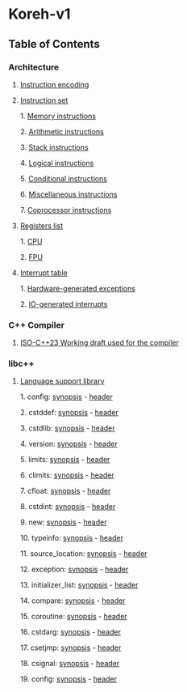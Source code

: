 # Koreh-v1
## Table of Contents
### Architecture
1. [Instruction encoding](docs/arch/instruction-encoding.md)
2. [Instruction set](docs/arch/instructions.md)
 
	1\. [Memory instructions](docs/arch/instructions.md#memory-instructions)
	
	2\. [Arithmetic instructions](docs/arch/instructions.md#memory-instructions)
	
	3\. [Stack instructions](docs/arch/instructions.md#stack-instructions)
	
	4\. [Logical instructions](docs/arch/instructions.md#logical-instructions)
	
	5\. [Conditional instructions](docs/arch/instructions.md#conditional-instructions)
	
	6\. [Miscellaneous instructions](docs/arch/instructions.md#miscellaneous-instructions)
	
	7\. [Coprocessor instructions](docs/arch/instructions.md#coprocessor-instructions)
3. [Registers list](docs/arch/registers.md)
 
	1\.	[CPU](docs/arch/registers.md#cpu)
	
	2\. [FPU](docs/arch/registers.md#fpu)
4. [Interrupt table](docs/arch/interrupts.md)

	1\. [Hardware-generated exceptions](#hardware-generated-exceptions)
	
	2\. [IO-generated interrupts](#io-generated-interrupts)

### C++ Compiler
1. [ISO-C++23 Working draft used for the compiler](http://open-std.org/JTC1/SC22/WG21/docs/papers/2020/n4878.pdf)

### libc++
1. [Language support library](docs/libc++/language-support-library.md)

	1\. config: [synopsis](docs/libc++/language-support-library.md#config) - [header](core-compiler-collection/libc++/include/config)

	2\. cstddef: [synopsis](docs/libc++/language-support-library.md#cstddef) - [header](core-compiler-collection/libc++/include/cstddef)

	3\. cstdlib: [synopsis](docs/libc++/language-support-library.md#cstdlib) - [header](core-compiler-collection/libc++/include/cstdlib)

	4\. version: [synopsis](docs/libc++/language-support-library.md#version) - [header](core-compiler-collection/libc++/include/version)

	5\. limits: [synopsis](docs/libc++/language-support-library.md#limits) - [header](core-compiler-collection/libc++/include/limits)

	6\. climits: [synopsis](docs/libc++/language-support-library.md#climits) - [header](core-compiler-collection/libc++/include/climits)

	7\. cfloat: [synopsis](docs/libc++/language-support-library.md#cfloat) - [header](core-compiler-collection/libc++/include/cfloat)

	8\. cstdint: [synopsis](docs/libc++/language-support-library.md#cstdint) - [header](core-compiler-collection/libc++/include/cstdint)

	9\. new: [synopsis](docs/libc++/language-support-library.md#new) - [header](core-compiler-collection/libc++/include/new)

	10\. typeinfo: [synopsis](docs/libc++/language-support-library.md#typeinfo) - [header](core-compiler-collection/libc++/include/typeinfo)

	11\. source_location: [synopsis](docs/libc++/language-support-library.md#source_location) - [header](core-compiler-collection/libc++/include/source_location)

	12\. exception: [synopsis](docs/libc++/language-support-library.md#exception) - [header](core-compiler-collection/libc++/include/exception)

	13\. initializer_list: [synopsis](docs/libc++/language-support-library.md#initializer_list) - [header](core-compiler-collection/libc++/include/initializer_list)

	14\. compare: [synopsis](docs/libc++/language-support-library.md#compare) - [header](core-compiler-collection/libc++/include/compare)

	15\. coroutine: [synopsis](docs/libc++/language-support-library.md#coroutine) - [header](core-compiler-collection/libc++/include/coroutine)

	16\. cstdarg: [synopsis](docs/libc++/language-support-library.md#cstdarg) - [header](core-compiler-collection/libc++/include/cstdarg)

	17\. csetjmp: [synopsis](docs/libc++/language-support-library.md#csetjmp) - [header](core-compiler-collection/libc++/include/csetjmp)

	18\. csignal: [synopsis](docs/libc++/language-support-library.md#csignal) - [header](core-compiler-collection/libc++/include/csignal)

	19\. config: [synopsis](docs/libc++/language-support-library.md#config) - [header](core-compiler-collection/libc++/include/config)

